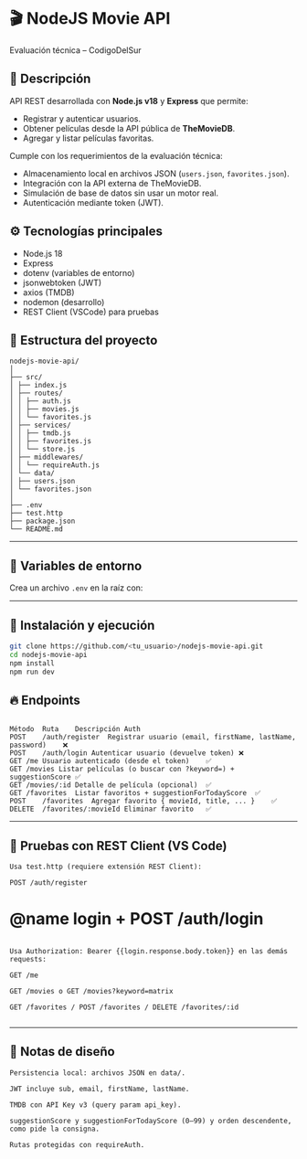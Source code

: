 # 🎬 NodeJS Movie API
Evaluación técnica – CodigoDelSur

## 📖 Descripción
API REST desarrollada con **Node.js v18** y **Express** que permite:
- Registrar y autenticar usuarios.
- Obtener películas desde la API pública de **TheMovieDB**.
- Agregar y listar películas favoritas.

Cumple con los requerimientos de la evaluación técnica:
- Almacenamiento local en archivos JSON (`users.json`, `favorites.json`).
- Integración con la API externa de TheMovieDB.
- Simulación de base de datos sin usar un motor real.
- Autenticación mediante token (JWT).

## ⚙️ Tecnologías principales
- Node.js 18
- Express
- dotenv (variables de entorno)
- jsonwebtoken (JWT)
- axios (TMDB)
- nodemon (desarrollo)
- REST Client (VSCode) para pruebas

## 📁 Estructura del proyecto
```
nodejs-movie-api/
│
├── src/
│ ├── index.js
│ ├── routes/
│ │ ├── auth.js
│ │ ├── movies.js
│ │ └── favorites.js
│ ├── services/
│ │ ├── tmdb.js
│ │ ├── favorites.js
│ │ └── store.js
│ ├── middlewares/
│ │ └── requireAuth.js
│ └── data/
│ ├── users.json
│ └── favorites.json
│
├── .env
├── test.http
├── package.json
└── README.md
```


---

## 🔑 Variables de entorno
Crea un archivo `.env` en la raíz con:


---

## 🚀 Instalación y ejecución
```bash
git clone https://github.com/<tu_usuario>/nodejs-movie-api.git
cd nodejs-movie-api
npm install
npm run dev
```

## 🔥 Endpoints
```

Método	Ruta	Descripción	Auth
POST	/auth/register	Registrar usuario (email, firstName, lastName, password)	❌
POST	/auth/login	Autenticar usuario (devuelve token)	❌
GET	/me	Usuario autenticado (desde el token)	✅
GET	/movies	Listar películas (o buscar con ?keyword=) + suggestionScore	✅
GET	/movies/:id	Detalle de película (opcional)	✅
GET	/favorites	Listar favoritos + suggestionForTodayScore	✅
POST	/favorites	Agregar favorito { movieId, title, ... }	✅
DELETE	/favorites/:movieId	Eliminar favorito	✅
```

---
## 🧪 Pruebas con REST Client (VS Code)
```
Usa test.http (requiere extensión REST Client):

POST /auth/register
```

# @name login + POST /auth/login
```

Usa Authorization: Bearer {{login.response.body.token}} en las demás requests:

GET /me

GET /movies o GET /movies?keyword=matrix

GET /favorites / POST /favorites / DELETE /favorites/:id


```

---

## 🧠 Notas de diseño
```
Persistencia local: archivos JSON en data/.

JWT incluye sub, email, firstName, lastName.

TMDB con API Key v3 (query param api_key).

suggestionScore y suggestionForTodayScore (0–99) y orden descendente, como pide la consigna.

Rutas protegidas con requireAuth.

```
